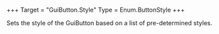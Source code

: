 +++
Target = "GuiButton.Style"
Type = Enum.ButtonStyle
+++

Sets the style of the GuiButton based on a list of pre-determined styles.